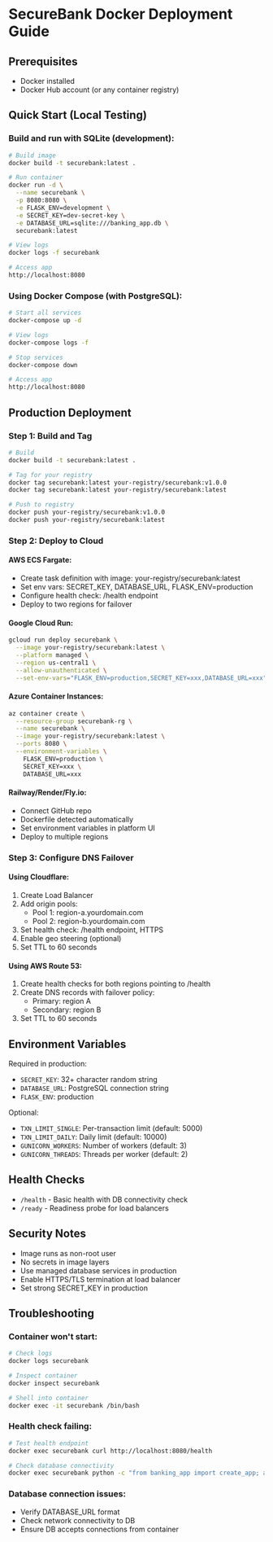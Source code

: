 # SecureBank Docker Deployment Guide

## Prerequisites
- Docker installed
- Docker Hub account (or any container registry)

## Quick Start (Local Testing)

### Build and run with SQLite (development):
```bash
# Build image
docker build -t securebank:latest .

# Run container
docker run -d \
  --name securebank \
  -p 8080:8080 \
  -e FLASK_ENV=development \
  -e SECRET_KEY=dev-secret-key \
  -e DATABASE_URL=sqlite:///banking_app.db \
  securebank:latest

# View logs
docker logs -f securebank

# Access app
http://localhost:8080
```

### Using Docker Compose (with PostgreSQL):
```bash
# Start all services
docker-compose up -d

# View logs
docker-compose logs -f

# Stop services
docker-compose down

# Access app
http://localhost:8080
```

## Production Deployment

### Step 1: Build and Tag
```bash
# Build
docker build -t securebank:latest .

# Tag for your registry
docker tag securebank:latest your-registry/securebank:v1.0.0
docker tag securebank:latest your-registry/securebank:latest

# Push to registry
docker push your-registry/securebank:v1.0.0
docker push your-registry/securebank:latest
```

### Step 2: Deploy to Cloud

#### AWS ECS Fargate:
- Create task definition with image: your-registry/securebank:latest
- Set env vars: SECRET_KEY, DATABASE_URL, FLASK_ENV=production
- Configure health check: /health endpoint
- Deploy to two regions for failover

#### Google Cloud Run:
```bash
gcloud run deploy securebank \
  --image your-registry/securebank:latest \
  --platform managed \
  --region us-central1 \
  --allow-unauthenticated \
  --set-env-vars="FLASK_ENV=production,SECRET_KEY=xxx,DATABASE_URL=xxx"
```

#### Azure Container Instances:
```bash
az container create \
  --resource-group securebank-rg \
  --name securebank \
  --image your-registry/securebank:latest \
  --ports 8080 \
  --environment-variables \
    FLASK_ENV=production \
    SECRET_KEY=xxx \
    DATABASE_URL=xxx
```

#### Railway/Render/Fly.io:
- Connect GitHub repo
- Dockerfile detected automatically
- Set environment variables in platform UI
- Deploy to multiple regions

### Step 3: Configure DNS Failover

#### Using Cloudflare:
1. Create Load Balancer
2. Add origin pools:
   - Pool 1: region-a.yourdomain.com
   - Pool 2: region-b.yourdomain.com
3. Set health check: /health endpoint, HTTPS
4. Enable geo steering (optional)
5. Set TTL to 60 seconds

#### Using AWS Route 53:
1. Create health checks for both regions pointing to /health
2. Create DNS records with failover policy:
   - Primary: region A
   - Secondary: region B
3. Set TTL to 60 seconds

## Environment Variables

Required in production:
- `SECRET_KEY`: 32+ character random string
- `DATABASE_URL`: PostgreSQL connection string
- `FLASK_ENV`: production

Optional:
- `TXN_LIMIT_SINGLE`: Per-transaction limit (default: 5000)
- `TXN_LIMIT_DAILY`: Daily limit (default: 10000)
- `GUNICORN_WORKERS`: Number of workers (default: 3)
- `GUNICORN_THREADS`: Threads per worker (default: 2)

## Health Checks

- `/health` - Basic health with DB connectivity check
- `/ready` - Readiness probe for load balancers

## Security Notes

- Image runs as non-root user
- No secrets in image layers
- Use managed database services in production
- Enable HTTPS/TLS termination at load balancer
- Set strong SECRET_KEY in production

## Troubleshooting

### Container won't start:
```bash
# Check logs
docker logs securebank

# Inspect container
docker inspect securebank

# Shell into container
docker exec -it securebank /bin/bash
```

### Health check failing:
```bash
# Test health endpoint
docker exec securebank curl http://localhost:8080/health

# Check database connectivity
docker exec securebank python -c "from banking_app import create_app; app = create_app(); print('OK')"
```

### Database connection issues:
- Verify DATABASE_URL format
- Check network connectivity to DB
- Ensure DB accepts connections from container

